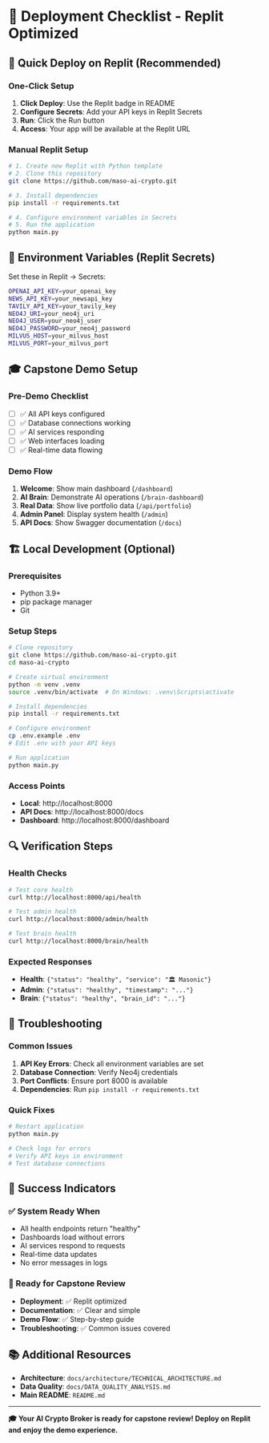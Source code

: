 # 🚀 Deployment Checklist - Replit Optimized

## 🎯 **Quick Deploy on Replit (Recommended)**

### **One-Click Setup**
1. **Click Deploy**: Use the Replit badge in README
2. **Configure Secrets**: Add your API keys in Replit Secrets
3. **Run**: Click the Run button
4. **Access**: Your app will be available at the Replit URL

### **Manual Replit Setup**
```bash
# 1. Create new Replit with Python template
# 2. Clone this repository
git clone https://github.com/maso-ai-crypto.git

# 3. Install dependencies
pip install -r requirements.txt

# 4. Configure environment variables in Secrets
# 5. Run the application
python main.py
```

## 🔧 **Environment Variables (Replit Secrets)**

Set these in Replit → Secrets:
```bash
OPENAI_API_KEY=your_openai_key
NEWS_API_KEY=your_newsapi_key
TAVILY_API_KEY=your_tavily_key
NEO4J_URI=your_neo4j_uri
NEO4J_USER=your_neo4j_user
NEO4J_PASSWORD=your_neo4j_password
MILVUS_HOST=your_milvus_host
MILVUS_PORT=your_milvus_port
```

## 🎓 **Capstone Demo Setup**

### **Pre-Demo Checklist**
- [ ] ✅ All API keys configured
- [ ] ✅ Database connections working
- [ ] ✅ AI services responding
- [ ] ✅ Web interfaces loading
- [ ] ✅ Real-time data flowing

### **Demo Flow**
1. **Welcome**: Show main dashboard (`/dashboard`)
2. **AI Brain**: Demonstrate AI operations (`/brain-dashboard`)
3. **Real Data**: Show live portfolio data (`/api/portfolio`)
4. **Admin Panel**: Display system health (`/admin`)
5. **API Docs**: Show Swagger documentation (`/docs`)

## 🏗️ **Local Development (Optional)**

### **Prerequisites**
- Python 3.9+
- pip package manager
- Git

### **Setup Steps**
```bash
# Clone repository
git clone https://github.com/maso-ai-crypto.git
cd maso-ai-crypto

# Create virtual environment
python -m venv .venv
source .venv/bin/activate  # On Windows: .venv\Scripts\activate

# Install dependencies
pip install -r requirements.txt

# Configure environment
cp .env.example .env
# Edit .env with your API keys

# Run application
python main.py
```

### **Access Points**
- **Local**: http://localhost:8000
- **API Docs**: http://localhost:8000/docs
- **Dashboard**: http://localhost:8000/dashboard

## 🔍 **Verification Steps**

### **Health Checks**
```bash
# Test core health
curl http://localhost:8000/api/health

# Test admin health
curl http://localhost:8000/admin/health

# Test brain health
curl http://localhost:8000/brain/health
```

### **Expected Responses**
- **Health**: `{"status": "healthy", "service": "🏛️ Masonic"}`
- **Admin**: `{"status": "healthy", "timestamp": "..."}`
- **Brain**: `{"status": "healthy", "brain_id": "..."}`

## 🚨 **Troubleshooting**

### **Common Issues**
1. **API Key Errors**: Check all environment variables are set
2. **Database Connection**: Verify Neo4j credentials
3. **Port Conflicts**: Ensure port 8000 is available
4. **Dependencies**: Run `pip install -r requirements.txt`

### **Quick Fixes**
```bash
# Restart application
python main.py

# Check logs for errors
# Verify API keys in environment
# Test database connections
```

## 🎉 **Success Indicators**

### **✅ System Ready When**
- All health endpoints return "healthy"
- Dashboards load without errors
- AI services respond to requests
- Real-time data updates
- No error messages in logs

### **🚀 Ready for Capstone Review**
- **Deployment**: ✅ Replit optimized
- **Documentation**: ✅ Clear and simple
- **Demo Flow**: ✅ Step-by-step guide
- **Troubleshooting**: ✅ Common issues covered

## 📚 **Additional Resources**

- **Architecture**: `docs/architecture/TECHNICAL_ARCHITECTURE.md`
- **Data Quality**: `docs/DATA_QUALITY_ANALYSIS.md`
- **Main README**: `README.md`

---

**🎓 Your AI Crypto Broker is ready for capstone review! Deploy on Replit and enjoy the demo experience.** 
